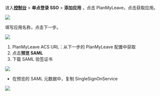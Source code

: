 <IntegrationDetailCard :title="`在 ${$localeConfig.brandName} 中创建应用`">

进入[**控制台**](https://console.genauth.ai) > **单点登录 SSO** > **添加应用** ，点击 PlanMyLeave，点击获取应用。

![](~@imagesZhCn/integration/planmyleave/1-1.png)

填写应用名称，点击下一步。

![](~@imagesZhCn/integration/planmyleave/1-2.png)

1. PlanMyLeave ACS URL：从下一步的 PlanMyLeave 配置中获取
2. 点击**预览 SAML**
3. 下载 SAML 验签证书

![](~@imagesZhCn/integration/planmyleave/1-3.png)

- 在预览的 SAML 元数据中，复制 SingleSignOnService

![](~@imagesZhCn/integration/planmyleave/1-4.png)

</IntegrationDetailCard>
